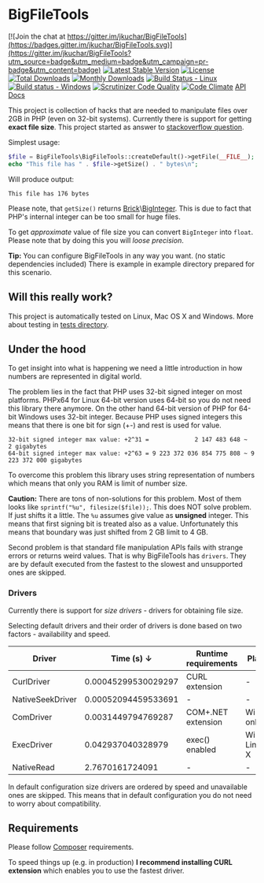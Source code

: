 # BigFileTools #

[![Join the chat at https://gitter.im/jkuchar/BigFileTools](https://badges.gitter.im/jkuchar/BigFileTools.svg)](https://gitter.im/jkuchar/BigFileTools?utm_source=badge&utm_medium=badge&utm_campaign=pr-badge&utm_content=badge)
[![Latest Stable Version](https://poser.pugx.org/jkuchar/bigfiletools/v/stable)](https://packagist.org/packages/jkuchar/bigfiletools)
[![License](https://poser.pugx.org/jkuchar/bigfiletools/license)](https://packagist.org/packages/jkuchar/bigfiletools)
[![Total Downloads](https://poser.pugx.org/jkuchar/bigfiletools/downloads)](https://packagist.org/packages/jkuchar/bigfiletools)
[![Monthly Downloads](https://poser.pugx.org/jkuchar/bigfiletools/d/monthly)](https://packagist.org/packages/jkuchar/bigfiletools)
[![Build Status - Linux](https://travis-ci.org/jkuchar/BigFileTools.svg?branch=master)](https://travis-ci.org/jkuchar/BigFileTools)
[![Build status - Windows](https://ci.appveyor.com/api/projects/status/v5af2son33j443xw/branch/master?svg=true)](https://ci.appveyor.com/project/jkuchar/bigfiletools/branch/master)
[![Scrutinizer Code Quality](https://scrutinizer-ci.com/g/jkuchar/BigFileTools/badges/quality-score.png?b=master)](https://scrutinizer-ci.com/g/jkuchar/BigFileTools/?branch=master)
[![Code Climate](https://codeclimate.com/github/jkuchar/BigFileTools/badges/gpa.svg)](https://codeclimate.com/github/jkuchar/BigFileTools)
[API Docs](https://codedoc.pub/jkuchar/BigFileTools)




This project is collection of hacks that are needed to manipulate files over 2GB in PHP (even on 32-bit systems). Currently there is support for getting **exact file size**. This project started as answer to [stackoverflow question](http://stackoverflow.com/questions/5501451/php-x86-how-to-get-filesize-of-2gb-file-without-external-program). 

Simplest usage:
````php
$file = BigFileTools\BigFileTools::createDefault()->getFile(__FILE__);
echo "This file has " . $file->getSize() . " bytes\n";
````
Will produce output:
````
This file has 176 bytes
````
Please note, that `getSize()` returns [Brick](https://github.com/brick/math)\\[BigInteger](http://brick.io/math/class-Brick.Math.BigInteger.html). This is due to fact that PHP's internal integer can be too small for huge files.

To get *approximate* value of file size you can convert `BigInteger` into `float`. Please note that by doing this you will *loose precision*.

**Tip:** You can configure BigFileTools in any way you want. (no static dependencies included) There is example in example directory prepared for this scenario.

## Will this really work? ##

This project is automatically tested on Linux, Mac OS X and Windows. More about testing in [tests directory](tests). 

## Under the hood ##

To get insight into what is happening we need a little introduction in how numbers are represented in digital world.

The problem lies in the fact that PHP uses 32-bit signed integer on most platforms. PHPx64 for Linux 64-bit version uses 64-bit so you do not need this library there anymore. On the other hand 64-bit version of PHP for 64-bit Windows uses 32-bit integer. Because PHP uses signed integers this means that there is one bit for sign (+-) and rest is used for value.

````
32-bit signed integer max value: +2^31 =             2 147 483 648 ~             2 gigabytes
64-bit signed integer max value: +2^63 = 9 223 372 036 854 775 808 ~ 9 223 372 000 gigabytes
````

To overcome this problem this library uses string representation of numbers which means that only you RAM is limit of number size.

**Caution:** There are tons of non-solutions for this problem. Most of them looks like `sprintf("%u", filesize($file));`. This does NOT solve problem. If just shifts it a little. The `%u` assumes give value as **unsigned** integer. This means that first signing bit is treated also as a value. Unfortunately this means that boundary was just shifted from 2 GB limit to 4 GB. 

Second problem is that standard file manipulation APIs fails with strange errors or returns weird values. That is why BigFileTools has `drivers`. They are by default executed from the fastest to the slowest and unsupported ones are skipped.

### Drivers ###

Currently there is support for *size drivers* - drivers for obtaining file size.

Selecting default drivers and their order of drivers is done based on two factors - availability and speed.

| Driver           | Time (s) ↓          | Runtime requirements | Platform 
| ---------------  | ------------------- | --------------       | ---------
| CurlDriver       | 0.00045299530029297 | CURL extension       | -
| NativeSeekDriver | 0.00052094459533691 | -                    | -
| ComDriver        | 0.0031449794769287  | COM+.NET extension   | Windows only
| ExecDriver       | 0.042937040328979   | exec() enabled       | Windows, Linux, OS X
| NativeRead       | 2.7670161724091     | -                    | -

In default configuration size drivers are ordered by speed and unavailable ones are skipped. This means that in default configuration you do not need to worry about compatibility.

Requirements
------------
Please follow [Composer](https://getcomposer.org/) requirements.

To speed things up (e.g. in production) **I recommend installing CURL extension** which enables you to use the fastest driver.
